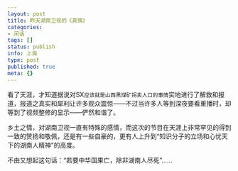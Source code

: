```yaml
---
layout: post
title: 昨天湖南卫视的《真情》
categories:
- 闲话
tags: []
status: publish
info: 上海
type: post
published: true
meta: {}
---
```


 看了天涯，才知道据说对SX`应该就是山西黑煤矿拐卖人口的事情`实地进行了解救和报道，报道之真实和犀利让许多观众震惊——不过当许多人等到深夜要看重播时，却等到了视频整修的显示——俨然和谐了。

 乡土之情，对湖南卫视一直有特殊的感情，而这次的节目在天涯上非常罕见的得到一致的赞扬和敬佩，还是有一些自豪的，更有人上升到“知识分子的立场和心忧天下的湖南人精神”的高度。

 不由又想起这句话：“若要中华国果亡，除非湖南人尽死”……
